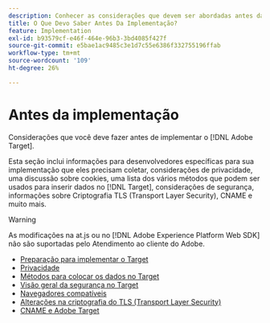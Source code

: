 ```yaml
---
description: Conhecer as considerações que devem ser abordadas antes da implementação do  [!DNL Adobe Target].
title: O Que Devo Saber Antes Da Implementação?
feature: Implementation
exl-id: b93579cf-e46f-464e-96b3-3bd4085f427f
source-git-commit: e5bae1ac9485c3e1d7c55e6386f332755196ffab
workflow-type: tm+mt
source-wordcount: '109'
ht-degree: 26%

---
```


# Antes da implementação

Considerações que você deve fazer antes de implementar o [!DNL Adobe Target].

Esta seção inclui informações para desenvolvedores específicas para sua implementação que eles precisam coletar, considerações de privacidade, uma discussão sobre cookies, uma lista dos vários métodos que podem ser usados para inserir dados no [!DNL Target], considerações de segurança, informações sobre Criptografia TLS (Transport Layer Security), CNAME e muito mais.

>[!WARNING]
>
>As modificações na at.js ou no [!DNL Adobe Experience Platform Web SDK] não são suportadas pelo Atendimento ao cliente do Adobe.

- [Preparação para implementar o Target](prepare-to-implement-target.md)
- [Privacidade](privacy/privacy.md)
- [Métodos para colocar os dados no Target](methods-to-get-data-into-target/methods-to-get-data-into-target.md)
- [Visão geral da segurança no Target](target-security-overview.md)
- [Navegadores compatíveis](supported-browsers.md)
- [Alterações na criptografia do TLS (Transport Layer Security)](tls-transport-layer-security-encryption.md)
- [CNAME e Adobe Target](implement-cname-support-in-target.md)
